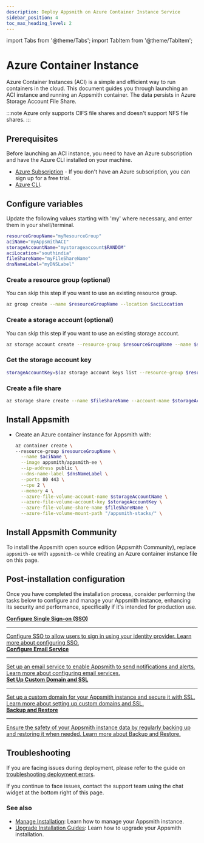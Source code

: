 ```yaml
---
description: Deploy Appsmith on Azure Container Instance Service
sidebar_position: 4
toc_max_heading_level: 2
---
```


import Tabs from '@theme/Tabs';
import TabItem from '@theme/TabItem';

# Azure Container Instance

Azure Container Instances (ACI) is a simple and efficient way to run containers in the cloud. This document guides you through launching an ACI instance and running an Appsmith container. The data persists in Azure Storage Account File Share.

:::note
Azure only supports CIFS file shares and doesn't support NFS file shares.
:::

## Prerequisites​

Before launching an ACI instance, you need to have an Azure subscription and have the Azure CLI installed on your machine.

- [Azure Subscription](https://azure.com/free) - If you don't have an Azure subscription, you can sign up for a free trial.
- [Azure CLI](https://learn.microsoft.com/en-us/cli/azure).

## Configure variables

Update the following values starting with 'my' where necessary, and enter them in your shell/terminal.

```bash
resourceGroupName="myResourceGroup"
aciName="myAppsmithACI"
storageAccountName="mystorageaccount$RANDOM"
aciLocation="southindia"
fileShareName="myFileShareName"
dnsNameLabel="myDNSLabel"
```

### Create a resource group (optional)

You can skip this step if you want to use an existing resource group.

```bash
az group create --name $resourceGroupName --location $aciLocation
```

### Create a storage account (optional)

You can skip this step if you want to use an existing storage account.

```bash
az storage account create --resource-group $resourceGroupName --name $storageAccountName --location $aciLocation --sku Standard_LRS
```

### Get the storage account key

```bash
storageAccountKey=$(az storage account keys list --resource-group $resourceGroupName --account-name $storageAccountName --query "[0].value"  --output tsv)
```

### Create a file share

```bash
az storage share create --name $fileShareName --account-name $storageAccountName --account-key $storageAccountKey
```

## Install Appsmith

- Create an Azure container instance for Appsmith with: 

  ```bash
  az container create \
  --resource-group $resourceGroupName \
  	--name $aciName \
  	--image appsmith/appsmith-ee \
  	--ip-address public \
  	--dns-name-label $dnsNameLabel \
  	--ports 80 443 \
  	--cpu 2 \
  	--memory 4 \
  	--azure-file-volume-account-name $storageAccountName \
  	--azure-file-volume-account-key $storageAccountKey \
  	--azure-file-volume-share-name $fileShareName \
  	--azure-file-volume-mount-path "/appsmith-stacks/" \
  ```

## Install Appsmith Community

To install the Appsmith open source edition (Appsmith Community), replace `appsmith-ee` with `appsmith-ce` while creating an Azure container instance file on this page.


## Post-installation configuration

Once you have completed the installation process, consider performing the tasks below to configure and manage your Appsmith instance, enhancing its security and performance, specifically if it's intended for production use.
<br/>
<div className="containerGridSampleApp">
  <a className="containerAnchor containerColumnSampleApp columnGrid column-one" href="/getting-started/setup/instance-configuration/authentication">
    <div className="containerHead">
      <div className="containerHeading">
        <strong>Configure Single Sign-on (SSO)</strong>
      </div>
    </div>
    <hr className="gradient-hr" />
    <div className="containerDescription">
      Configure SSO to allow users to sign in using your identity provider. Learn more about configuring SSO.
    </div>
  </a>

  <a className="containerAnchor containerColumnSampleApp columnGrid column-two" href="/getting-started/setup/instance-configuration/email">
    <div className="containerHead">
      <div className="containerHeading">
        <strong>Configure Email Service</strong>
      </div>
    </div>
    <hr className="gradient-hr" />
    <div className="containerDescription">
      Set up an email service to enable Appsmith to send notifications and alerts. Learn more about configuring email services.
    </div>
  </a>
</div>

<div className="containerGridSampleApp">
  <a className="containerAnchor containerColumnSampleApp columnGrid column-one" href="/getting-started/setup/instance-configuration/custom-domain">
    <div className="containerHead">
      <div className="containerHeading">
        <strong>Set Up Custom Domain and SSL</strong>
      </div>
    </div>
    <hr className="gradient-hr" />
    <div className="containerDescription">
      Set up a custom domain for your Appsmith instance and secure it with SSL. Learn more about setting up custom domains and SSL.
    </div>
  </a>

  <a className="containerAnchor containerColumnSampleApp columnGrid column-two" href="/getting-started/setup/instance-management/appsmithctl">
    <div className="containerHead">
      <div className="containerHeading">
        <strong>Backup and Restore</strong>
      </div>
    </div>
    <hr className="gradient-hr" />
    <div className="containerDescription">
      Ensure the safety of your Appsmith instance data by regularly backing up and restoring it when needed. Learn more about Backup and Restore.
    </div>
  </a>
</div>

## Troubleshooting

If you are facing issues during deployment, please refer to the guide on [troubleshooting deployment errors](/help-and-support/troubleshooting-guide/deployment-errors).

If you continue to face issues, contact the support team using the chat widget at the bottom right of this page.

### See also

- [Manage Installation](/getting-started/setup/instance-configuration): Learn how to manage your Appsmith instance.
- [Upgrade Installation Guides](/getting-started/setup/instance-management/): Learn how to upgrade your Appsmith installation.
